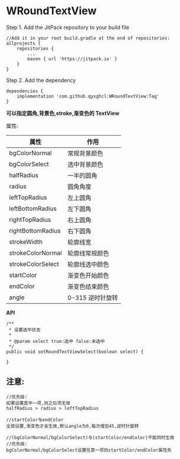 # WRoundTextView

Step 1. Add the JitPack repository to your build file

```
//Add it in your root build.gradle at the end of repositories:
allprojects {
	repositories {
		...
		maven { url 'https://jitpack.io' }
	}
}
```

Step 2. Add the dependency

```
dependencies {
	implementation 'com.github.qyxghcl:WRoundTextView:Tag'
}
```

**可以指定圆角,背景色,stroke,渐变色的 TextView**

属性:

| 属性              | 作用             |
| ----------------- | ---------------- |
| bgColorNormal     | 常规背景颜色     |
| bgColorSelect     | 选中背景颜色     |
| halfRadius        | 一半的圆角       |
| radius            | 圆角角度         |
| leftTopRadius     | 左上圆角         |
| leftBottomRadius  | 左下圆角         |
| rightTopRadius    | 右上圆角         |
| rightBottomRadius | 右下圆角         |
| strokeWidth       | 轮廓线宽         |
| strokeColorNormal | 轮廓线常规颜色   |
| strokeColorSelect | 轮廓线选中颜色   |
| startColor        | 渐变色开始颜色   |
| endColor          | 渐变色结束颜色   |
| angle             | 0-315 逆时针旋转 |

**API**

```
/**
 * 设置选中状态
 *
 * @param select true:选中 false:未选中
 */
public void setRoundTextViewSelect(boolean select) {

}
```

## 注意:

```
//优先级:
如果设置其中一项,则之后项无效
halfRadius > radius > leftTopRadius

//startColor与endColor
全部设置,渐变色才会生效,默认angle为0,每次增加45,逆时针旋转

//(bgColorNormal/bgColorSelect)与(startColor/endColor)不能同时生效
//优先级:
bgColorNormal/bgColorSelect设置任意一项则startColor/endColor属性失
```
